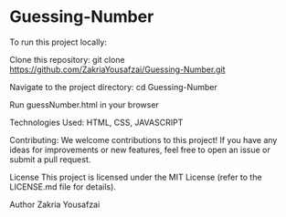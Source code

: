 # Guessing-Number

To run this project locally:

Clone this repository:
git clone https://github.com/ZakriaYousafzai/Guessing-Number.git

Navigate to the project directory:
cd Guessing-Number

Run guessNumber.html in your browser

Technologies Used: 
HTML, CSS, JAVASCRIPT

Contributing: 
We welcome contributions to this project! If you have any ideas for improvements or new features, feel free to open an issue or submit a pull request.

License
This project is licensed under the MIT License (refer to the LICENSE.md file for details).

Author
Zakria Yousafzai
